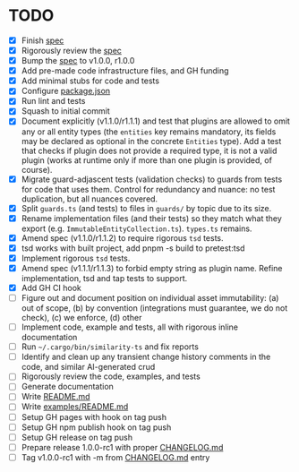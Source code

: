 # TODO

- [x] Finish [spec](docs/spec.md)
- [x] Rigorously review the [spec](docs/spec.md)
- [x] Bump the [spec](docs/spec.md) to v1.0.0, r1.0.0
- [x] Add pre-made code infrastructure files, and GH funding
- [x] Add minimal stubs for code and tests
- [x] Configure [package.json](package.json)
- [x] Run lint and tests
- [x] Squash to initial commit
- [x] Document explicitly (v1.1.0/r1.1.1) and test that plugins are allowed to
      omit any or all entity types (the `entities` key remains mandatory, its
      fields may be declared as optional in the concrete `Entities` type). Add a
      test that checks if plugin does not provide a required type, it is not a
      valid plugin (works at runtime only if more than one plugin is provided,
      of course).
- [x] Migrate guard-adjascent tests (validation checks) to guards from tests for
      code that uses them. Control for redundancy and nuance: no test
      duplication, but all nuances covered.
- [x] Split `guards.ts` (and tests) to files in `guards/` by topic due to its
      size.
- [x] Rename implementation files (and their tests) so they match what they
      export (e.g. `ImmutableEntityCollection.ts`). `types.ts` remains.
- [x] Amend spec (v1.1.0/r1.1.2) to require rigorous `tsd` tests.
- [x] tsd works with built project, add pnpm -s build to pretest:tsd
- [x] Implement rigorous `tsd` tests.
- [x] Amend spec (v1.1.1/r1.1.3) to forbid empty string as plugin name. Refine
      implementation, tsd and tap tests to support.
- [x] Add GH CI hook
- [ ] Figure out and document position on individual asset immutability: (a) out
      of scope, (b) by convention (integrations must guarantee, we do not
      check), (c) we enforce, (d) other
- [ ] Implement code, example and tests, all with rigorous inline documentation
- [ ] Run `~/.cargo/bin/similarity-ts` and fix reports
- [ ] Identify and clean up any transient change history comments in the code,
      and similar AI-generated crud
- [ ] Rigorously review the code, examples, and tests
- [ ] Generate documentation
- [ ] Write [README.md](README.md)
- [ ] Write [examples/README.md](examples/README.md)
- [ ] Setup GH pages with hook on tag push
- [ ] Setup GH npm publish hook on tag push
- [ ] Setup GH release on tag push
- [ ] Prepare release 1.0.0-rc1 with proper [CHANGELOG.md](CHANGELOG.md)
- [ ] Tag v1.0.0-rc1 with -m from [CHANGELOG.md](CHANGELOG.md) entry
